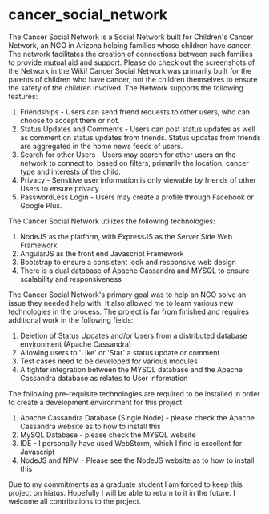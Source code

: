 # cancer_social_network
The Cancer Social Network is a Social Network built for Children's Cancer Network, an NGO in Arizona helping families whose children have cancer. The network facilitates the creation of connections between such families to provide mutual aid and support. Please do check out the screenshots of the Network in the Wiki!
Cancer Social Network was primarily built for the parents of children who have cancer, not the children themselves to ensure the safety of the children involved.
The Network supports the following features:
1. Friendships - Users can send friend requests to other users, who can choose to accept them or not.
2. Status Updates and Comments - Users can post status updates as well as comment on status updates from friends. Status updates from 
friends are aggregated in the home news feeds of users.
3. Search for other Users - Users may search for other users on the network to connect to, based on filters, primarily the
location, cancer type and interests of the child.
4. Privacy - Sensitive user information is only viewable by friends of other Users to ensure privacy
5. PasswordLess Login - Users may create a profile through Facebook or Google Plus.

The Cancer Social Network utilizes the following technologies:
1. NodeJS as the platform, with ExpressJS as the Server Side Web Framework
2. AngularJS as the front end Javascript Framework
3. Bootstrap to ensure a consistent look and responsive web design
4. There is a dual database of Apache Cassandra and MYSQL to ensure scalability and responsiveness

The Cancer Social Network's primary goal was to help an NGO solve an issue they needed help with.
It also allowed me to learn various new technologies in the process. The project is far from finished and
requires additional work in the following fields:
1. Deletion of Status Updates and/or Users from a distributed database environment (Apache Cassandra)
2. Allowing users to 'Like' or 'Star' a status update or comment
3. Test cases need to be developed for various modules
4. A tighter integration between the MYSQL database and the Apache Cassandra database as relates to User information

The following pre-requisite technologies are required to be installed in order to create a development environment for this project:
1. Apache Cassandra Database (Single Node) - please check the Apache Cassandra website as to how to install this
2. MySQL Database - please check the MYSQL website
3. IDE - I personally have used WebStorm, which I find is excellent for Javascript
4. NodeJS and NPM - Please see the NodeJS website as to how to install this

Due to my commitments as a graduate student I am forced to keep this project on hiatus. Hopefully I will be able
to return to it in the future. I welcome all contributions to the project.
